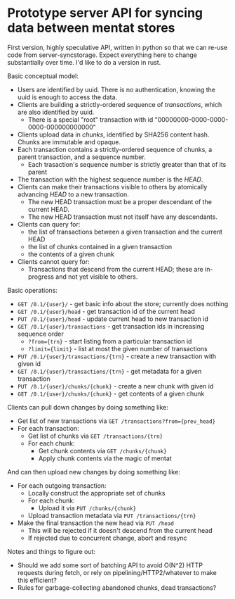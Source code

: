 # Prototype server API for syncing data between mentat stores

First version, highly speculative API, written in python so that
we can re-use code from server-syncstorage.  Expect everything here
to change substantially over time.  I'd like to do a version in rust.

Basic conceptual model:

* Users are identified by uuid.  There is no authentication, knowing the uuid is enough to access the data.
* Clients are building a strictly-ordered sequence of *transactions*, which are also identified by uuid.
  * There is a special "root" transaction with id "00000000-0000-0000-0000-000000000000"
* Clients upload data in *chunks*, identified by SHA256 content hash.  Chunks are immutable and opaque.
* Each transaction contains a strictly-ordered sequence of chunks, a parent transaction, and a sequence number.
  * Each trasaction's sequence number is strictly greater than that of its parent
* The transaction with the highest sequence number is the *HEAD*.
* Clients can make their transactions visible to others by atomically advancing *HEAD* to a new transaction.
  * The new HEAD transaction must be a proper descendant of the current HEAD.
  * The new HEAD transaction must not itself have any descendants.
* Clients can query for:
  * the list of transactions between a given transaction and the current HEAD
  * the list of chunks contained in a given transaction
  * the contents of a given chunk
* Clients cannot query for:
  * Transactions that descend from the current HEAD; these are in-progress and not yet visible to others.

Basic operations:

* `GET /0.1/{user}/` - get basic info about the store; currently does nothing
* `GET /0.1/{user}/head` - get transaction id of the current head
* `PUT /0.1/{user}/head` - update current head to new transaction id
* `GET /0.1/{user}/transactions` - get transaction ids in increasing sequence order
  * `?from={trn}` - start listing from a particular transaction id
  * `?limit={limit}` - list at most the given number of transactions
* `PUT /0.1/{user}/transactions/{trn}` - create a new transaction with given id
* `GET /0.1/{user}/transactions/{trn}` - get metadata for a given transaction
* `PUT /0.1/{user}/chunks/{chunk}` - create a new chunk with given id
* `GET /0.1/{user}/chunks/{chunk}` - get contents of a given chunk

Clients can pull down changes by doing something like:

* Get list of new transactions via `GET /transactions?from={prev_head}`
* For each transaction:
  * Get list of chunks via `GET /transactions/{trn}`
  * For each chunk:
    * Get chunk contents via `GET /chunks/{chunk}`
    * Apply chunk contents via the magic of mentat

And can then upload new changes by doing something like:

* For each outgoing transaction:
  * Locally construct the appropriate set of chunks
  * For each chunk:
    * Upload it via `PUT /chunks/{chunk}`
  * Upload transaction metadata via `PUT /transactions/{trn}`
* Make the final transaction the new head via `PUT /head`
  * This will be rejected if it doesn't descend from the current head
  * If rejected due to concurrent change, abort and resync

Notes and things to figure out:

* Should we add some sort of batching API to avoid O(N^2) HTTP requests during fetch, or rely on pipelining/HTTP2/whatever to make this efficient?
* Rules for garbage-collecting abandoned chunks, dead transactions?


